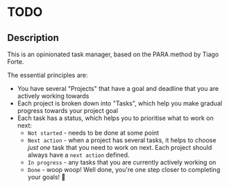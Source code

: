 # TODO

## Description

This is an opinionated task manager, based on the PARA method by Tiago Forte.

The essential principles are:

* You have several "Projects" that have a goal and deadline that you are actively working towards
* Each project is broken down into "Tasks", which help you make gradual progress towards your project goal
* Each task has a status, which helps you to prioritise what to work on next:
  * `Not started` - needs to be done at some point
  * `Next action` - when a project has several tasks, it helps to choose *just one* task that you need to work on next. Each project should always have a `next action` defined.
  * `In progress` - any tasks that you are currently actively working on
  * `Done` - woop woop! Well done, you're one step closer to completing your goals! 🥳